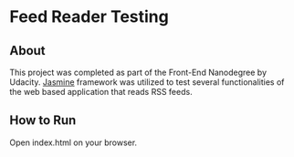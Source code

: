 # **Feed Reader Testing**

## **About**

This project was completed as part of the Front-End Nanodegree by Udacity.
[Jasmine](https://jasmine.github.io/) framework was utilized to test several functionalities of the web based application that reads RSS feeds.

## **How to Run**

Open index.html on your browser.
